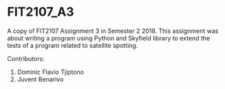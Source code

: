 # FIT2107_A3

A copy of FIT2107 Assignment 3 in Semester 2 2018. This assignment was about 
writing a program using Python and Skyfield library to extend the tests of a program related to satellite spotting.

Contributors:
1. Dominic Flavio Tjiptono
2. Juvent Benarivo

